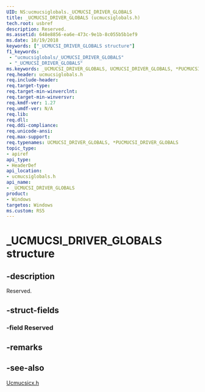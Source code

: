 ```yaml
---
UID: NS:ucmucsiglobals._UCMUCSI_DRIVER_GLOBALS
title: _UCMUCSI_DRIVER_GLOBALS (ucmucsiglobals.h)
tech.root: usbref
description: Reserved.
ms.assetid: 648e8856-ea6e-473c-9e1b-8c055b5b1ef9
ms.date: 10/19/2018
keywords: ["_UCMUCSI_DRIVER_GLOBALS structure"]
f1_keywords:
 - "ucmucsiglobals/_UCMUCSI_DRIVER_GLOBALS"
 - "_UCMUCSI_DRIVER_GLOBALS"
ms.keywords: _UCMUCSI_DRIVER_GLOBALS, UCMUCSI_DRIVER_GLOBALS, *PUCMUCSI_DRIVER_GLOBALS, 
req.header: ucmucsiglobals.h
req.include-header:
req.target-type:
req.target-min-winverclnt:
req.target-min-winversvr:
req.kmdf-ver: 1.27
req.umdf-ver: N/A
req.lib:
req.dll:
req.ddi-compliance:
req.unicode-ansi:
req.max-support:
req.typenames: UCMUCSI_DRIVER_GLOBALS, *PUCMUCSI_DRIVER_GLOBALS
topic_type: 
- apiref
api_type: 
- HeaderDef
api_location: 
- ucmucsiglobals.h
api_name: 
- _UCMUCSI_DRIVER_GLOBALS
product:
- Windows
targetos: Windows
ms.custom: RS5
---
```


# _UCMUCSI_DRIVER_GLOBALS structure

## -description
Reserved.

## -struct-fields

### -field Reserved
 

## -remarks

## -see-also

[Ucmucsicx.h](../ucmucsicx/index.md)

